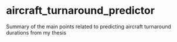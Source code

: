 # aircraft_turnaround_predictor
Summary of the main points related to predicting aircraft turnaround durations from my thesis
